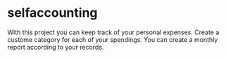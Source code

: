 # selfaccounting
With this project you can keep track of your personal expenses. Create a custome category for each of your spendings.
You can create a monthly report according to your records.
